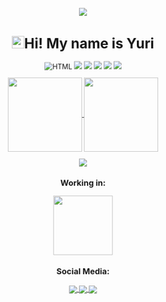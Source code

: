 <p align="center">
  <img src="https://komarev.com/ghpvc/?username=YuriMendess&color=006bed"/>
</p>


<h1 align="center"><img src="https://media.giphy.com/media/hvRJCLFzcasrR4ia7z/giphy.gif" width="25px">Hi! My name is Yuri</h1></img>

<p align="center">
  <img src="https://img.shields.io/badge/-HTML5-333333?style=flat&logo=HTML5" alt="HTML"/>
  <img src="https://img.shields.io/badge/-CSS-333333?style=flat&logo=CSS3&logoColor=1572B6"/>
  <img src="https://img.shields.io/badge/-JavaScript-333333?style=flat&logo=javascript"/>
  <img src="https://img.shields.io/badge/-React-333333?style=flat&logo=react"/>
  <img src="https://img.shields.io/badge/-Git-333333?style=flat&logo=git"/>
  <img src="https://img.shields.io/badge/-GitHub-333333?style=flat&logo=github"/>
</p>

<p align="center">
  <a href="https://github.com/YuriMendess">
    <img
      align="center"
      height="150em"
      src="https://github-readme-stats.vercel.app/api?username=YuriMendess&show_icons=true&include_all_commits=true&count_private=true&theme=tokyonight"
    />
  </a>
  <a href="https://github.com/YuriMendess">
    <img
      align="center"
      height="150em"
      src="https://github-readme-stats.vercel.app/api/top-langs/?username=YuriMendess&show_icons=true&include_all_commits=true&count_private=true&layout=compact&theme=tokyonight"
    />
  </a>
</p>

<p align="center">
  <a href="https://github.com/YuriMendess">
    <img
      align="center"
      src="https://github-profile-trophy.vercel.app/?username=YuriMendess&theme=onedark&no-frame=true&row=1&&margin-w=20&no-bg=true"
    />
  </a>
  </a>
</p>


<h3 align="center">Working in:</h3>

<p align="center">
  <a href="https://github.com/YuriMendess">
    <img
      align="center"
      height="120em"
      src="https://github-readme-stats.vercel.app/api/pin/?username=YuriMendess&repo=FlashCardsAPI&theme=tokyonight">
    </img>
  </a>
</p>

<h3 align="center">Social Media:</h3>

<p align="center">
  <a href="https://instagram.com/yurimendes.io/">
    <img
      align="center"
      src="https://img.shields.io/badge/Instagram-1C1C1C?style=for-the-badge&logo=instagram&logoColor=00FFFF"
    />
  </a>
  <a href="https://twitter.com/YuriMendes_dev">
    <img
      align="center"
      src="https://img.shields.io/badge/Twitter-1C1C1C?style=for-the-badge&logo=twitter&logoColor=00FFFF"
    />
  </a>
  <a href="https://www.linkedin.com/in/yuri-mendes-b34753214/">
    <img
      align="center"
      src="https://img.shields.io/badge/LinkedIn-1C1C1C?style=for-the-badge&logo=linkedin&logoColor=00FFFF"
    />
  </a>
</p>
